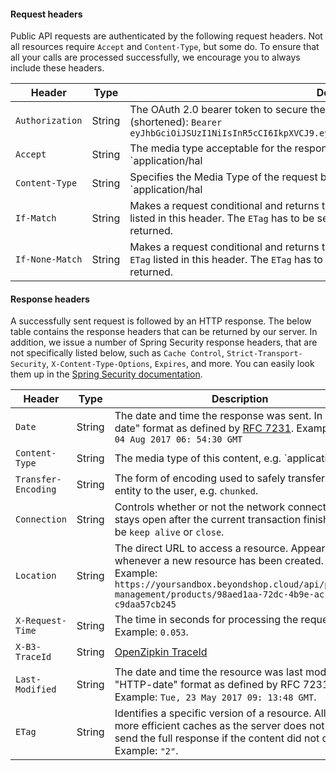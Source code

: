 #### Request headers

Public API requests are authenticated by the following request headers.
Not all resources require `Accept` and `Content-Type`, but some do. To
ensure that all your calls are processed successfully, we encourage you
to always include these headers.

| Header                | Type                  | Description       |
|---|---|---|
| `Authorization`       | String                | The OAuth 2.0 bearer token to secure the request for accessing the API. Example (shortened): `Bearer eyJhbGciOiJSUzI1NiIsInR5cCI6IkpXVCJ9.eyJ0ZW5hbnRJZCI6MTQzOCwidXNlcl9uYW1lIjoidXNlciI`  |
| `Accept`              | String                | The media type acceptable for the response. Can be one of `application/json` or `application/hal|json`. |
| `Content-Type`        | String                | Specifies the Media Type of the request body. Can be one of `application/json`, `application/hal|json`, `application/json-patch|json` or `text/uri-list`.  |
| `If-Match`            | String                | Makes a request conditional and returns the requested resource only if it matches the `ETag` listed in this header. The `ETag` has to be set in quotes, otherwise a Bad Request will be returned.|
| `If-None-Match`       | String                | Makes a request conditional and returns the requested resource only if it doesn't match the `ETag` listed in this header. The `ETag` has to be set in quotes, otherwise a Bad Request will be returned.   |

#### Response headers

A successfully sent request is followed by an HTTP response. The below
table contains the response headers that can be returned by our server.
In addition, we issue a number of Spring Security response headers, that
are not specifically listed below, such as `Cache Control`,
`Strict-Transport-Security`, `X-Content-Type-Options`, `Expires`, and
more. You can easily look them up in the [Spring Security
documentation](https://docs.spring.io/spring-security/site/docs/current/reference/html/web-app-security.html#headers).

| Header                | Type                  | Description           |
|-----------------------|-----------------------|-----------------------|
| `Date`                | String                | The date and time the response was sent. In \"HTTP-date\" format as defined by [RFC 7231](https://tools.ietf.org/html/rfc7231). Example: `Fri, 04 Aug 2017 06: 54:30 GMT`|
| `Content-Type`        | String                | The media type of this content, e.g. `application/hal|json;charset=UTF-8`, `` application/json;charset=UTF-8, or `text/plain ``.   |
| `Transfer-Encoding`   | String                | The form of encoding used to safely transfer the entity to the user, e.g. `chunked`. |
| `Connection`          | String                | Controls whether or not the network connection stays open after the current transaction finishes. Can be `keep alive` or `close`. |
| `Location`            | String                | The direct URL to access a resource. Appears whenever a new resource has been created. Example: `https://yoursandbox.beyondshop.cloud/api/product-management/products/98aed1aa-72dc-4b9e-ac18-c9daa57cb245`   |
| `X-Request-Time`      | String                | The time in seconds for processing the request. Example: `0.053`.  |
| `X-B3-TraceId`        | String                | [OpenZipkin TraceId](https://github.com/openzipkin/b3-propagation#traceid)          |
| `Last-Modified`       | String                | The date and time the resource was last modified. In  \"HTTP-date\" format as defined by RFC 7231. Example: `Tue, 23 May 2017 09: 13:48 GMT`.  |
| `ETag`                | String                | Identifies a specific version of a resource. Allows more efficient caches as the server does not need to send the full response if the content did not change. Example: `"2"`.  |